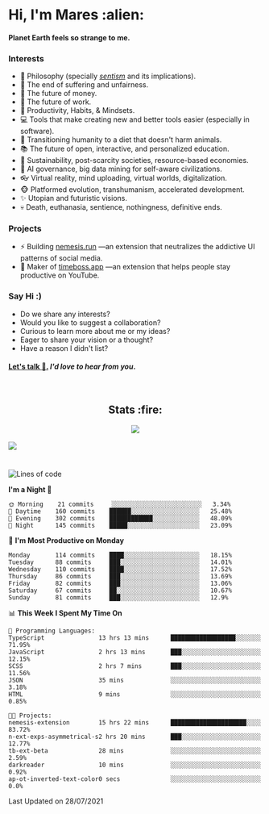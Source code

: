 <h1>Hi, I'm Mares :alien:</h1>

#### Planet Earth feels so strange to me.

### **Interests**

- 🌊 Philosophy (specially [_sentism_][sentismmedium] and its implications).
- 🎯 The end of suffering and unfairness.
- 💸 The future of money.
- 💼 The future of work.
- 🧠 Productivity, Habits, & Mindsets.
- 💻 Tools that make creating new and better tools easier (especially in software).
- 🥗 Transitioning humanity to a diet that doesn't harm animals.
- 📚 The future of open, interactive, and personalized education.
- 🌱 Sustainability, post-scarcity societies, resource-based economies.
- 🤖 AI governance, big data mining for self-aware civilizations.
- 👓 Virtual reality, mind uploading, virtual worlds, digitalization.
- 🐵 Platformed evolution, transhumanism, accelerated development.
- ✨ Utopian and futuristic visions.
- 💀 Death, euthanasia, sentience, nothingness, definitive ends.


### **Projects**

- ⚡ Building [nemesis.run](https://nemesis.run) —an extension that neutralizes the addictive UI patterns of social media.
- 💎 Maker of [timeboss.app](https://timeboss.app) —an extension that helps people stay productive on YouTube.


### **Say Hi :)**

- Do we share any interests?
- Would you like to suggest a collaboration?
- Curious to learn more about me or my ideas?
- Eager to share your vision or a thought?
- Have a reason I didn't list?

#### [Let's talk :wave:.](mailto:mareszhar@gmail.com) _I'd love to hear from you_.

[sentismmedium]: https://medium.com/@mareszhar/born-a-prisoner-a-reflection-about-life-its-struggles-and-a-plan-to-escape-d8566ce9b026

<br>

<h2 align="center">Stats :fire:</h2>

<div align="center">
  <img src="https://github-readme-streak-stats.herokuapp.com?user=mareszhar&theme=black-ice&hide_border=true&stroke=FFFFFF15&ring=DF8FFE&fire=DF8FFE&currStreakLabel=DF8FFE&background=1A232A&currStreakNum=86FFAB">
</div>

<!-- Add or remove this: &dates=B1AAB3FF at the end of the streak stats URL if they get bugged and aren't updating -->

<br>

<img src="https://activity-graph.herokuapp.com/graph?username=mareszhar&theme=nord&bg_color=00000000&color=979797&line=DF8FFE&point=00000000&area=true&hide_border=true">

<br>

<h1></h1>

<!--START_SECTION:waka-->
![Lines of code](https://img.shields.io/badge/From%20Hello%20World%20I%27ve%20Written-102583%20lines%20of%20code-blue)

**I'm a Night 🦉** 

```text
🌞 Morning    21 commits     ░░░░░░░░░░░░░░░░░░░░░░░░░   3.34% 
🌆 Daytime    160 commits    ██████░░░░░░░░░░░░░░░░░░░   25.48% 
🌃 Evening    302 commits    ████████████░░░░░░░░░░░░░   48.09% 
🌙 Night      145 commits    █████░░░░░░░░░░░░░░░░░░░░   23.09%

```
📅 **I'm Most Productive on Monday** 

```text
Monday       114 commits    ████░░░░░░░░░░░░░░░░░░░░░   18.15% 
Tuesday      88 commits     ███░░░░░░░░░░░░░░░░░░░░░░   14.01% 
Wednesday    110 commits    ████░░░░░░░░░░░░░░░░░░░░░   17.52% 
Thursday     86 commits     ███░░░░░░░░░░░░░░░░░░░░░░   13.69% 
Friday       82 commits     ███░░░░░░░░░░░░░░░░░░░░░░   13.06% 
Saturday     67 commits     ██░░░░░░░░░░░░░░░░░░░░░░░   10.67% 
Sunday       81 commits     ███░░░░░░░░░░░░░░░░░░░░░░   12.9%

```


📊 **This Week I Spent My Time On** 

```text
💬 Programming Languages: 
TypeScript               13 hrs 13 mins      ██████████████████░░░░░░░   71.95% 
JavaScript               2 hrs 13 mins       ███░░░░░░░░░░░░░░░░░░░░░░   12.15% 
SCSS                     2 hrs 7 mins        ███░░░░░░░░░░░░░░░░░░░░░░   11.56% 
JSON                     35 mins             ░░░░░░░░░░░░░░░░░░░░░░░░░   3.18% 
HTML                     9 mins              ░░░░░░░░░░░░░░░░░░░░░░░░░   0.85%

🐱‍💻 Projects: 
nemesis-extension        15 hrs 22 mins      █████████████████████░░░░   83.72% 
n-ext-exps-asymmetrical-s2 hrs 20 mins       ███░░░░░░░░░░░░░░░░░░░░░░   12.77% 
tb-ext-beta              28 mins             ░░░░░░░░░░░░░░░░░░░░░░░░░   2.59% 
darkreader               10 mins             ░░░░░░░░░░░░░░░░░░░░░░░░░   0.92% 
ap-ot-inverted-text-color0 secs              ░░░░░░░░░░░░░░░░░░░░░░░░░   0.0%

```


 Last Updated on 28/07/2021
<!--END_SECTION:waka-->

